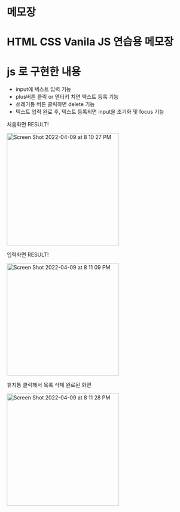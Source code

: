 # 메모장

# HTML CSS Vanila JS 연습용 메모장
# js 로 구현한 내용
<ul>
  <li>input에 텍스트 입력 기능</li>
  <li>plus버튼 클릭 or 엔터키 치면 텍스트 등록 기능</li>
  <li>쓰레기통 버튼 클릭하면 delete 기능</li>
  <li>텍스트 입력 완료 후, 텍스트 등록되면 input을 초기화 및 focus 기능</li>
</ul>


처음화면 RESULT! 
<p align="left"><img width="300" alt="Screen Shot 2022-04-09 at 8 10 27 PM" src="https://user-images.githubusercontent.com/78943816/162569373-2e0cfa56-df44-473b-8168-56d38c6d34ef.png"></p>

입력화면 RESULT! 
<p align="left"><img width="300" alt="Screen Shot 2022-04-09 at 8 11 09 PM" src="https://user-images.githubusercontent.com/78943816/162569379-b26f1229-a5d5-4eb4-8c6e-c1080e149bb6.png"></p>

휴지통 클릭해서 목록 삭제 완료된 화면
<p align="left"><img width="300" alt="Screen Shot 2022-04-09 at 8 11 28 PM" src="https://user-images.githubusercontent.com/78943816/162569381-c86ee881-21fd-4bc0-bc62-a274ee339d9b.png"></p>
